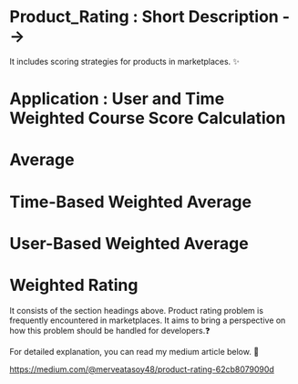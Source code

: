 # Product_Rating : Short Description -->
It includes scoring strategies for products in marketplaces. ✨


# Application : User and Time Weighted Course Score Calculation

# Average

# Time-Based Weighted Average

# User-Based Weighted Average

# Weighted Rating

It consists of the section headings above. Product rating problem is frequently encountered in marketplaces. 
It aims to bring a perspective on how this problem should be handled for developers.❓


For detailed explanation, you can read my medium article below. 🚀


https://medium.com/@merveatasoy48/product-rating-62cb8079090d
